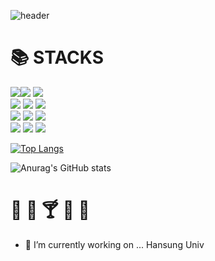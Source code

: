 ![header](https://capsule-render.vercel.app/api?type=venom&text=HelloWorld!)

<div><h1>📚 STACKS</h1></div>
<img src="https://img.shields.io/badge/javascript-F7DF1E?style=for-the-badge&logo=javascript&logoColor=black"><img src="https://img.shields.io/badge/python-3776AB?style=for-the-badge&logo=python&logoColor=white"> <img src="https://img.shields.io/badge/JAVA-007396?style=for-the-badge&logo=java&logoColor=white">
  

  <br>
  <img src="https://img.shields.io/badge/html5-E34F26?style=for-the-badge&logo=html5&logoColor=white"> 
  <img src="https://img.shields.io/badge/css-1572B6?style=for-the-badge&logo=css3&logoColor=white"> 
   <img src="https://img.shields.io/badge/bootstrap-7952B3?style=for-the-badge&logo=bootstrap&logoColor=white">
<br>    
<img src="https://img.shields.io/badge/mysql-4479A1?style=for-the-badge&logo=mysql&logoColor=white"> 
 <img src="https://img.shields.io/badge/mongoDB-47A248?style=for-the-badge&logo=MongoDB&logoColor=white">
<img src="https://img.shields.io/badge/react-61DAFB?style=for-the-badge&logo=react&logoColor=black">
<br>    
 <img src="https://img.shields.io/badge/git-F05032?style=for-the-badge&logo=git&logoColor=white">
<img src="https://img.shields.io/badge/github-181717?style=for-the-badge&logo=github&logoColor=white">
<img src="https://img.shields.io/badge/express-000000?style=for-the-badge&logo=express&logoColor=white">

[![Top Langs](https://github-readme-stats.vercel.app/api/top-langs/?username=yoonseopkim&layout=compact)](https://github.com/anuraghazra/github-readme-stats)

![Anurag's GitHub stats](https://github-readme-stats.vercel.app/api?username=yoonseopkim&show_icons=true&theme=radical)

# 🍺 🥃 🍸 🍹 🍶

- 🔭 I’m currently working on ... Hansung Univ

